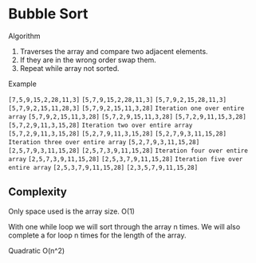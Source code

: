 # Bubble Sort

Algorithm

1. Traverses the array and compare two adjacent elements.
1. If they are in the wrong order swap them.
1. Repeat while array not sorted.

Example

`[7,5,9,15,2,28,11,3]`
`[5,7,9,15,2,28,11,3]`
`[5,7,9,2,15,28,11,3]`
`[5,7,9,2,15,11,28,3]`
`[5,7,9,2,15,11,3,28]`
`Iteration one over entire array`
`[5,7,9,2,15,11,3,28]`
`[5,7,2,9,15,11,3,28]`
`[5,7,2,9,11,15,3,28]`
`[5,7,2,9,11,3,15,28]`
`Iteration two over entire array`
`[5,7,2,9,11,3,15,28]`
`[5,2,7,9,11,3,15,28]`
`[5,2,7,9,3,11,15,28]`
`Iteration three over entire array`
`[5,2,7,9,3,11,15,28]`
`[2,5,7,9,3,11,15,28]`
`[2,5,7,3,9,11,15,28]`
`Iteration four over entire array`
`[2,5,7,3,9,11,15,28]`
`[2,5,3,7,9,11,15,28]`
`Iteration five over entire array`
`[2,5,3,7,9,11,15,28]`
`[2,3,5,7,9,11,15,28]`

## Complexity

Only space used is the array size. O(1)

With one while loop we will sort through the array n times. We will also complete a for loop n times for the length of the array.

Quadratic O(n^2)
